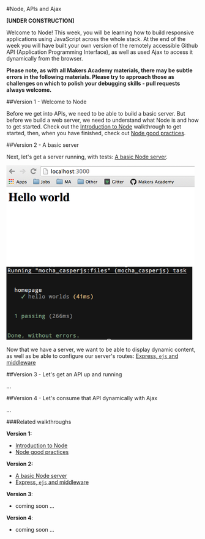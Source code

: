 #Node, APIs and Ajax

**[UNDER CONSTRUCTION]**

Welcome to Node! This week, you will be learning how to build responsive applications using JavaScript across the whole stack. At the end of the week you will have built your own version of the remotely accessible Github API (Application Programming Interface), as well as used Ajax to access it dynamically from the browser.

**Please note, as with all Makers Academy materials, there may be subtle errors in the following materials. Please try to approach those as challenges on which to polish your debugging skills - pull requests always welcome.**

##Version 1 - Welcome to Node

Before we get into APIs, we need to be able to build a basic server. But before we build a web server, we need to understand what Node is and how to get started.
Check out the [Introduction to Node](https://github.com/makersacademy/course/blob/master/node/intro_to_node.md) walkthrough to get started, then, when you have finished, check out [Node good practices](https://github.com/makersacademy/course/blob/master/node/node_good_practices.md).

##Version 2 - A basic server

Next, let's get a server running, with tests: [A basic Node server](https://github.com/makersacademy/course/blob/master/node/basic_node_server.md).  

![Hello world](/images/hw.png)
![Tests passing!](/images/testpass.png)

Now that we have a server, we want to be able to display dynamic content, as well as be able to configure our server's routes:
[Express, `ejs` and middleware](https://github.com/makersacademy/course/blob/master/node/express_ejs.md)

##Version 3 - Let's get an API up and running

...

##Version 4 - Let's consume that API dynamically with Ajax

...

###Related walkthroughs

**Version 1:**  

 * [Introduction to Node](https://github.com/makersacademy/course/blob/master/node/intro_to_node.md)
 * [Node good practices](https://github.com/makersacademy/course/blob/master/node/node_good_practices.md)

**Version 2:**  

* [A basic Node server](https://github.com/makersacademy/course/blob/master/node/basic_node_server.md)
* [Express, `ejs` and middleware](https://github.com/makersacademy/course/blob/master/node/express_ejs.md)

**Version 3**:  

* coming soon ...

**Version 4**:  

* coming soon ...
